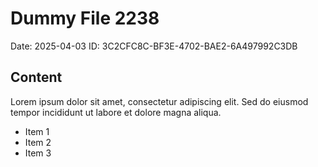 # Dummy File 2238

Date: 2025-04-03
ID: 3C2CFC8C-BF3E-4702-BAE2-6A497992C3DB

## Content

Lorem ipsum dolor sit amet, consectetur adipiscing elit.
Sed do eiusmod tempor incididunt ut labore et dolore magna aliqua.

* Item 1
* Item 2
* Item 3

